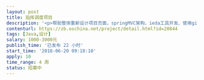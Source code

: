 ```yaml
---                
layout: post       
title: 指挥调度项目           
description: '<p>帮助整体重新设计项目页面，springMVC架构，ieda工具开发、使用git进行版本控制</p><p>1、门户页，需要设计一个门户页面突出项目的</p><p>2、数据展示页，目前已经开发完毕，样式和整体风格需要调一下，之前的美工用的是百分比，效果不太好；</p><p>3、工作台页面，项目的主要页面，一半信息展示一半是地图展示，还有部分功能展示</p><p><br></p><p>附件只是粗略的一部分 </p><p><br></p><p>希望承接者发挥优秀设计的长处把页面一整套风格弄完整</p>'     
contenturl: https://zb.oschina.net/project/detail.html?id=20844      
tags: [Java,设计]            
salary: 1000-3000元          
publish_time: '已发布 22 小时'         
start_time: '2018-06-20 09:18:10'           
apply: 10                   
time_range: 4 周              
status: 招募中                  
---                 
```

